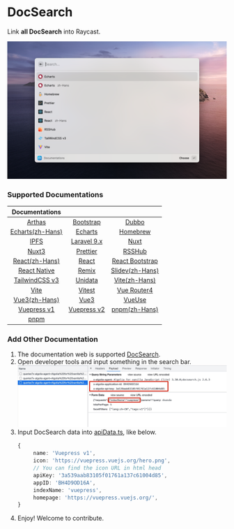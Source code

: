 # DocSearch

Link **all DocSearch** into Raycast.

![interface](./metadata/docsearch-1.png)

### Supported Documentations

|                        Documentations                        |                                                     |                                                       |
| :----------------------------------------------------------: | :-------------------------------------------------: | :---------------------------------------------------: |
|             [Arthas](https://arthas.aliyun.com/)             |       [Bootstrap](https://getbootstrap.com/)        |          [Dubbo](https://dubbo.apache.org/)           |
| [Echarts(zh-Hans)](https://echarts.apache.org/zh/index.html) | [Echarts](https://echarts.apache.org/en/index.html) |             [Homebrew](https://brew.sh/)              |
|               [IPFS](https://docs.ipfs.tech/)                |         [Laravel 9.x](https://laravel.com/)         |              [Nuxt](https://nuxtjs.org/)              |
|               [Nuxt3](https://v3.nuxtjs.org/)                |          [Prettier](https://prettier.io/)           |          [RSSHub](https://docs.rsshub.app/)           |
|        [React(zh-Hans)](https://zh-hans.reactjs.org/)        |            [React](https://reactjs.org/)            | [React Bootstrap](https://react-bootstrap.github.io/) |
|           [React Native](https://reactnative.dev/)           |             [Remix](https://remix.run/)             |        [Slidev(zh-Hans)](https://cn.sli.dev/)         |
|          [TailwindCSS v3](https://tailwindcss.com/)          |           [Unidata](https://unidata.app/)           |        [Vite(zh-Hans)](https://cn.vitejs.dev/)        |
|                 [Vite](https://vitejs.dev/)                  |            [Vitest](https://vitest.dev/)            |       [Vue Router4](https://router.vuejs.org/)        |
|             [Vue3(zh-Hans)](https://vuejs.org/)              |             [Vue3](https://vuejs.org/)              |             [VueUse](https://vueuse.org/)             |
|          [Vuepress v1](https://vuepress.vuejs.org/)          |    [Vuepress v2](https://v2.vuepress.vuejs.org/)    |          [pnpm(zh-Hans)](https://pnpm.io/zh)          |
| [pnpm](https://pnpm.io/zh)

### Add Other Documentation

1. The documentation web is supported [DocSearch](https://docsearch.camunda.com/).
2. Open developer tools and input something in the search bar.
   ![developer_tools](./assets/developer_tools.jpg)
3. Input DocSearch data into [apiData.ts](/src/algolia/apiData.ts), like below.
   ```ts
   {
        name: 'Vuepress v1',
        icon: 'https://vuepress.vuejs.org/hero.png',
        // You can find the icon URL in html head
        apiKey: '3a539aab83105f01761a137c61004d85',
        appID: 'BH4D9OD16A',
        indexName: 'vuepress',
        homepage: 'https://vuepress.vuejs.org/',
   }
   ```
4. Enjoy! Welcome to contribute.
